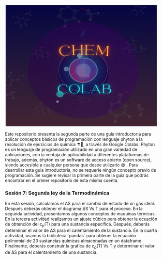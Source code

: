 <div align="center"><img src='https://github.com/wavallejol/ColabChem/blob/main/Images/figure1.png' width = "500" height = "400" /> </a></div> 

Este repositorio presenta la segunda parte de una guía introductoria para aplicar conceptos básicos de programación con lenguaje phyton a la resolución de ejercicios de química ⚗🧪, a través de Google Colabs. Phyton es un lenguaje de programación utilizado en una gran variedad de aplicaciones, con la ventaja de aplicabilidad a diferentes plataformas de trabajo, además, phyton es un software de acceso abierto (open source), siendo accesible a cualquier persona que desee utilizarlo 😆 . Para dearrollar esta guía introductoria, no se requerie ningún concepto previo de programación. Se sugiere revisar la primera parte de la guía que podrás encontrar en el primer repositorio de esta misma cuenta.

 <div <p><H3><b>Sesión 7: Segunda ley de la Termodinámica</b></div> 
  En esta sesión, calculamos el ΔS para el cambio de estado de un gas ideal. Después deberás obtener el diagrama ΔS Vs T para el proceso. En la segunda actividad, presentamos algunos conceptos de maquinas térmicas. En la tercera actividad realizamos un ajuste cúbico para obtener la ecuación de obtención del c<sub>p</sub>(T) para una sustancia específica. Después, deberás determinar el valor de ΔS para el calentamiento de la sustancia. En la cuarta actividad, usamos la biblioteca `pandas` para obtener la ecuación polinomial de 23 sustancias químicas almacenadas en un dataframe. Finalmente, deberás construir la grafica de c<sub>p</sub>(T) Vs T  y determinar el valor de ΔS para el calentamiento de una sustancia.
